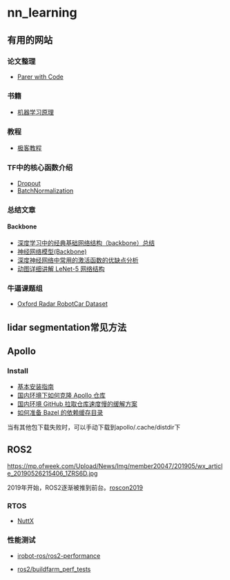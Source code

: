 # nn_learning

## 有用的网站

### 论文整理
- [Parer with Code](https://paperswithcode.com/)

### 书籍
- [机器学习原理](https://www.cntofu.com/book/85/index.html)

### 教程
- [极客教程](https://geek-docs.com/deep-learning)

### TF中的核心函数介绍
- [Dropout](https://www.jianshu.com/p/c9f66bc8f96c)
- [BatchNormalization](https://www.jianshu.com/p/0312e04e4e83)

### 总结文章
#### Backbone
 - [深度学习中的经典基础网络结构（backbone）总结](https://blog.csdn.net/kuweicai/article/details/102789420)
 - [神经网络模型(Backbone)](https://www.cnblogs.com/silence-cho/p/11620863.html)
 - [深度神经网络中常用的激活函数的优缺点分析](https://blog.csdn.net/kuweicai/article/details/93926393)
 - [动图详细讲解 LeNet-5 网络结构](https://blog.csdn.net/kuweicai/article/details/93359992)

### 牛逼课题组
 - [Oxford Radar RobotCar Dataset](https://oxford-robotics-institute.github.io/radar-robotcar-dataset/)

## lidar segmentation常见方法

## Apollo

### Install

 - [基本安装指南](https://github.com/ApolloAuto/apollo/blob/master/docs/quickstart/apollo_software_installation_guide.md)
 - [国内环境下如何克隆 Apollo 仓库](https://github.com/ApolloAuto/apollo/blob/master/docs/howto/how_to_clone_apollo_repo_from_china_cn.md)
 - [国内环境 GitHub 拉取仓库速度慢的缓解方案](https://github.com/ApolloAuto/apollo/blob/master/docs/howto/how_to_solve_slow_pull_from_cn.md)
 - [如何准备 Bazel 的依赖缓存目录](https://github.com/ApolloAuto/apollo/blob/master/docs/howto/how_to_prepare_bazel_dist_dir_cn.md)
 
 当有其他包下载失败时，可以手动下载到apollo/.cache/distdir下
 
## ROS2

https://mp.ofweek.com/Upload/News/Img/member20047/201905/wx_article_20190526215406_1ZRS6D.jpg

2019年开始，ROS2逐渐被推到前台。[roscon2019](https://roscon.ros.org/2019/)

### RTOS

 - [NuttX](https://zh.wikipedia.org/wiki/NuttX)
 
### 性能测试

 - [irobot-ros/ros2-performance](https://github.com/irobot-ros/ros2-performance)

 - [ros2/buildfarm_perf_tests](https://github.com/ros2/buildfarm_perf_tests)
